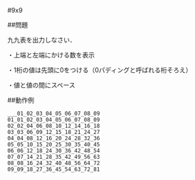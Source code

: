 #9x9

##問題

九九表を出力しなさい．

・上端と左端にかける数を表示

・1桁の値は先頭に0をつける（0パディングと呼ばれる桁そろえ）

・値と値の間にスペース

##動作例

```
___01_02_03_04_05_06_07_08_09
01_01_02_03_04_05_06_07_08_09
02_02_04_06_08_10_12_14_16_18
03_03_06_09_12_15_18_21_24_27
04_04_08_12_16_20_24_28_32_36
05_05_10_15_20_25_30_35_40_45
06_06_12_18_24_30_36_42_48_54
07_07_14_21_28_35_42_49_56_63
08_08_16_24_32_40_48_56_64_72
09_09_18_27_36_45_54_63_72_81
```